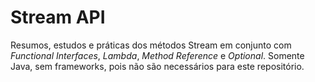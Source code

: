 # Stream API
Resumos, estudos e práticas dos métodos Stream em conjunto com *Functional Interfaces*, *Lambda*, *Method Reference* e *Optional*.
Somente Java, sem frameworks, pois não são necessários para este repositório.
